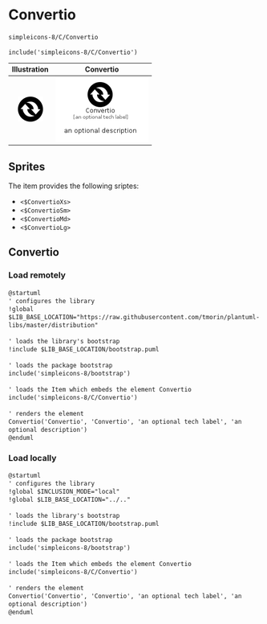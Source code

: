 # Convertio


```text
simpleicons-8/C/Convertio
```

```text
include('simpleicons-8/C/Convertio')
```



| Illustration | Convertio |
| :---: | :---: |
| ![illustration for Illustration](../../simpleicons-8/C/Convertio.png) | ![illustration for Convertio](../../simpleicons-8/C/Convertio.Local.png) |



## Sprites
The item provides the following sriptes:

- `<$ConvertioXs>`
- `<$ConvertioSm>`
- `<$ConvertioMd>`
- `<$ConvertioLg>`





## Convertio

### Load remotely
```plantuml
@startuml
' configures the library
!global $LIB_BASE_LOCATION="https://raw.githubusercontent.com/tmorin/plantuml-libs/master/distribution"

' loads the library's bootstrap
!include $LIB_BASE_LOCATION/bootstrap.puml

' loads the package bootstrap
include('simpleicons-8/bootstrap')

' loads the Item which embeds the element Convertio
include('simpleicons-8/C/Convertio')

' renders the element
Convertio('Convertio', 'Convertio', 'an optional tech label', 'an optional description')
@enduml
```

### Load locally
```plantuml
@startuml
' configures the library
!global $INCLUSION_MODE="local"
!global $LIB_BASE_LOCATION="../.."

' loads the library's bootstrap
!include $LIB_BASE_LOCATION/bootstrap.puml

' loads the package bootstrap
include('simpleicons-8/bootstrap')

' loads the Item which embeds the element Convertio
include('simpleicons-8/C/Convertio')

' renders the element
Convertio('Convertio', 'Convertio', 'an optional tech label', 'an optional description')
@enduml
```

